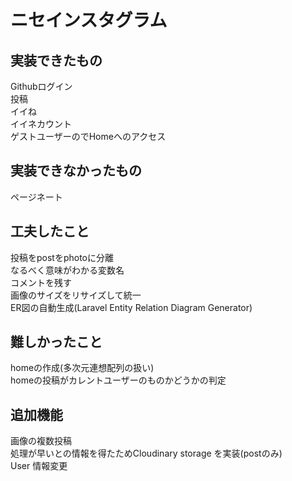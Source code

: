 # ニセインスタグラム

## 実装できたもの
Githubログイン<br>
投稿<br>
イイね<br>
イイネカウント<br>
ゲストユーザーのでHomeへのアクセス<br>

## 実装できなかったもの
ページネート

## 工夫したこと
投稿をpostをphotoに分離<br>
なるべく意味がわかる変数名<br>
コメントを残す<br>
画像のサイズをリサイズして統一<br>
ER図の自動生成(Laravel Entity Relation Diagram Generator)<br>

## 難しかったこと
homeの作成(多次元連想配列の扱い)<br>
homeの投稿がカレントユーザーのものかどうかの判定<br>

## 追加機能
画像の複数投稿<br>
処理が早いとの情報を得たためCloudinary storage を実装(postのみ)<br>
User 情報変更<br>



